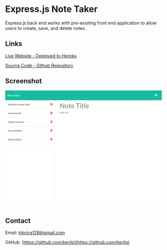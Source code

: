 # Express.js Note Taker

Express.js back end works with pre-existing front end application to allow users to create, save, and delete notes.

## Links

[Live Website - Deployed to Heroku](https://pure-river-01327.herokuapp.com/)

[Source Code - Github Repository](https://github.com/kerilp/note-taker)

## Screenshot

![Screenshot of Note Taker](./assets/screenshot-notes.png)

## Contact

Email: [klprice128@gmail.com](mailto:klprice128@gmail.com)

GitHub: [https://github.com/kerilp](https://github.com/kerilp)